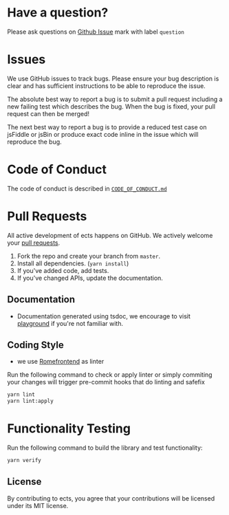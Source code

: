 # Have a question?

Please ask questions on [Github Issue](https://github.com/adeyahya/k-means-js/issues/new) mark with label `question` 

# Issues

We use GitHub issues to track bugs. Please ensure your bug description is clear
and has sufficient instructions to be able to reproduce the issue.

The absolute best way to report a bug is to submit a pull request including a
new failing test which describes the bug. When the bug is fixed, your pull
request can then be merged!

The next best way to report a bug is to provide a reduced test case on jsFiddle
or jsBin or produce exact code inline in the issue which will reproduce the bug.

# Code of Conduct

The code of conduct is described in [`CODE_OF_CONDUCT.md`](CODE_OF_CONDUCT.md)

# Pull Requests

All active development of ects happens on GitHub. We actively welcome
your [pull requests](https://help.github.com/articles/creating-a-pull-request).

 1. Fork the repo and create your branch from `master`.
 2. Install all dependencies. (`yarn install`)
 3. If you've added code, add tests.
 4. If you've changed APIs, update the documentation.

## Documentation

- Documentation generated using tsdoc, we encourage to visit [playground](https://microsoft.github.io/tsdoc/) if you're not familiar with.

## Coding Style

* we use [Romefrontend](https://romefrontend.dev/) as linter

Run the following command to check or apply linter or simply commiting
your changes will trigger pre-commit hooks that do linting and safefix
```bash
yarn lint
yarn lint:apply
```

# Functionality Testing

Run the following command to build the library and test functionality:
```bash
yarn verify
```

## License

By contributing to ects, you agree that your contributions will be
licensed under its MIT license.
